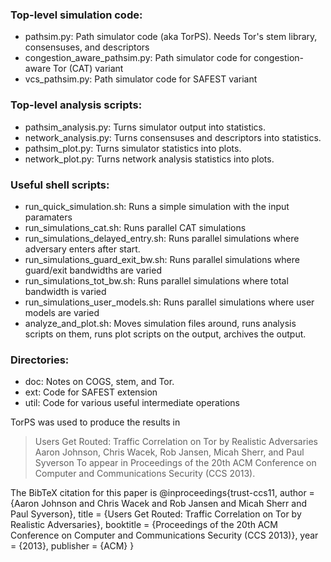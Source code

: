 ### Top-level simulation code:
- pathsim.py: Path simulator code (aka TorPS). Needs Tor's stem library, consensuses, and descriptors
- congestion_aware_pathsim.py: Path simulator code for congestion-aware Tor (CAT) variant
- vcs_pathsim.py: Path simulator code for SAFEST variant

### Top-level analysis scripts:
- pathsim_analysis.py: Turns simulator output into statistics.
- network_analysis.py: Turns consensuses and descriptors into statistics.
- pathsim_plot.py: Turns simulator statistics into plots.
- network_plot.py: Turns network analysis statistics into plots.

### Useful shell scripts:
- run_quick_simulation.sh: Runs a simple simulation with the input paramaters
- run_simulations_cat.sh: Runs parallel CAT simulations
- run_simulations_delayed_entry.sh: Runs parallel simulations where adversary enters after start.
- run_simulations_guard_exit_bw.sh: Runs parallel simulations where guard/exit bandwidths are varied
- run_simulations_tot_bw.sh: Runs parallel simulations where total bandwidth is varied
- run_simulations_user_models.sh: Runs parallel simulations where user models are varied
- analyze_and_plot.sh: Moves simulation files around, runs analysis scripts on them, runs plot scripts on the output, archives the output.

### Directories:
- doc: Notes on COGS, stem, and Tor.
- ext: Code for SAFEST extension
- util: Code for various useful intermediate operations

TorPS was used to produce the results in
> Users Get Routed: Traffic Correlation on Tor by Realistic Adversaries 
> Aaron Johnson, Chris Wacek, Rob Jansen, Micah Sherr, and Paul Syverson
> To appear in Proceedings of the 20th ACM Conference on Computer and Communications Security (CCS 2013). 

The BibTeX citation for this paper is
    @inproceedings{trust-ccs11,
      author = {Aaron Johnson and Chris Wacek and Rob Jansen and Micah Sherr and Paul Syverson},
      title = {Users Get Routed: Traffic Correlation on Tor by Realistic Adversaries},
      booktitle = {Proceedings of the 20th ACM Conference on Computer and Communications Security (CCS 2013)},
      year = {2013},
      publisher = {ACM}
    }